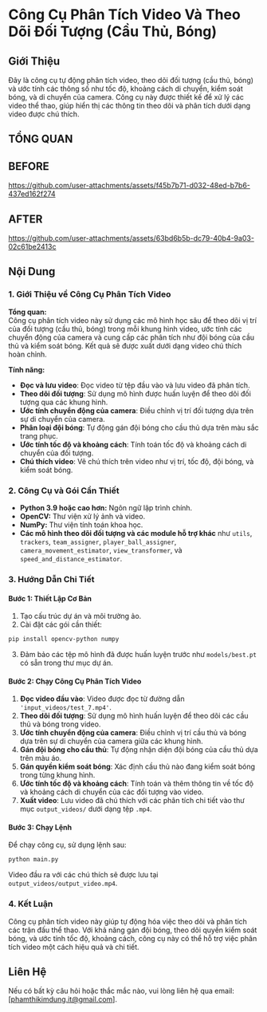 
# Công Cụ Phân Tích Video Và Theo Dõi Đối Tượng (Cầu Thủ, Bóng) 

## Giới Thiệu

Đây là công cụ tự động phân tích video, theo dõi đối tượng (cầu thủ, bóng) và ước tính các thông số như tốc độ, khoảng cách di chuyển, kiểm soát bóng, và di chuyển của camera. Công cụ này được thiết kế để xử lý các video thể thao, giúp hiển thị các thông tin theo dõi và phân tích dưới dạng video được chú thích.

## TỔNG QUAN
## BEFORE
https://github.com/user-attachments/assets/f45b7b71-d032-48ed-b7b6-437ed162f274

## AFTER
https://github.com/user-attachments/assets/63bd6b5b-dc79-40b4-9a03-02c61be2413c

## Nội Dung

### 1. Giới Thiệu về Công Cụ Phân Tích Video

**Tổng quan:**  
Công cụ phân tích video này sử dụng các mô hình học sâu để theo dõi vị trí của đối tượng (cầu thủ, bóng) trong mỗi khung hình video, ước tính các chuyển động của camera và cung cấp các phân tích như đội bóng của cầu thủ và kiểm soát bóng. Kết quả sẽ được xuất dưới dạng video chú thích hoàn chỉnh.

**Tính năng:**
- **Đọc và lưu video**: Đọc video từ tệp đầu vào và lưu video đã phân tích.
- **Theo dõi đối tượng**: Sử dụng mô hình được huấn luyện để theo dõi đối tượng qua các khung hình.
- **Ước tính chuyển động của camera**: Điều chỉnh vị trí đối tượng dựa trên sự di chuyển của camera.
- **Phân loại đội bóng**: Tự động gán đội bóng cho cầu thủ dựa trên màu sắc trang phục.
- **Ước tính tốc độ và khoảng cách**: Tính toán tốc độ và khoảng cách di chuyển của đối tượng.
- **Chú thích video**: Vẽ chú thích trên video như vị trí, tốc độ, đội bóng, và kiểm soát bóng.

### 2. Công Cụ và Gói Cần Thiết

- **Python 3.9 hoặc cao hơn:** Ngôn ngữ lập trình chính.
- **OpenCV:** Thư viện xử lý ảnh và video.
- **NumPy:** Thư viện tính toán khoa học.
- **Các mô hình theo dõi đối tượng và các module hỗ trợ khác** như `utils`, `trackers`, `team_assigner`, `player_ball_assigner`, `camera_movement_estimator`, `view_transformer`, và `speed_and_distance_estimator`.

### 3. Hướng Dẫn Chi Tiết

#### Bước 1: Thiết Lập Cơ Bản
1. Tạo cấu trúc dự án và môi trường ảo.
2. Cài đặt các gói cần thiết:

```bash
pip install opencv-python numpy
```

3. Đảm bảo các tệp mô hình đã được huấn luyện trước như `models/best.pt` có sẵn trong thư mục dự án.

#### Bước 2: Chạy Công Cụ Phân Tích Video

1. **Đọc video đầu vào**: Video được đọc từ đường dẫn `'input_videos/test_7.mp4'`.
2. **Theo dõi đối tượng**: Sử dụng mô hình huấn luyện để theo dõi các cầu thủ và bóng trong video.
3. **Ước tính chuyển động của camera**: Điều chỉnh vị trí cầu thủ và bóng dựa trên sự di chuyển của camera giữa các khung hình.
4. **Gán đội bóng cho cầu thủ**: Tự động nhận diện đội bóng của cầu thủ dựa trên màu áo.
5. **Gán quyền kiểm soát bóng**: Xác định cầu thủ nào đang kiểm soát bóng trong từng khung hình.
6. **Ước tính tốc độ và khoảng cách**: Tính toán và thêm thông tin về tốc độ và khoảng cách di chuyển của các đối tượng vào video.
7. **Xuất video**: Lưu video đã chú thích với các phân tích chi tiết vào thư mục `output_videos/` dưới dạng tệp `.mp4`.

#### Bước 3: Chạy Lệnh

Để chạy công cụ, sử dụng lệnh sau:

```bash
python main.py
```

Video đầu ra với các chú thích sẽ được lưu tại `output_videos/output_video.mp4`.

### 4. Kết Luận

Công cụ phân tích video này giúp tự động hóa việc theo dõi và phân tích các trận đấu thể thao. Với khả năng gán đội bóng, theo dõi quyền kiểm soát bóng, và ước tính tốc độ, khoảng cách, công cụ này có thể hỗ trợ việc phân tích video một cách hiệu quả và chi tiết.

## Liên Hệ

Nếu có bất kỳ câu hỏi hoặc thắc mắc nào, vui lòng liên hệ qua email: [phamthikimdung.it@gmail.com].
